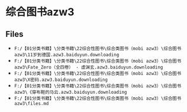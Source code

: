 # 综合图书azw3

## Files

- `F:/【01分类书籍】\分类书籍\22综合性图书\综合类图书（mobi azw3）\综合图书azw3\11岁到德国.azw3.baiduyun.downloading`
- `F:/【01分类书籍】\分类书籍\22综合性图书\综合类图书（mobi azw3）\综合图书azw3\Fate_Zero（全四卷） - 虚渊玄.azw3.baiduyun.downloading`
- `F:/【01分类书籍】\分类书籍\22综合性图书\综合类图书（mobi azw3）\综合图书azw3\X密码.azw3.baiduyun.downloading`
- `F:/【01分类书籍】\分类书籍\22综合性图书\综合类图书（mobi azw3）\综合图书azw3\《穿布鞋的马云.azw3.baiduyun.downloading`
- `F:/【01分类书籍】\分类书籍\22综合性图书\综合类图书（mobi azw3）\综合图书azw3\files.md`
